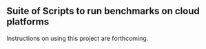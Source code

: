 ## Suite of Scripts to run benchmarks on cloud platforms

Instructions on using this project are forthcoming.
